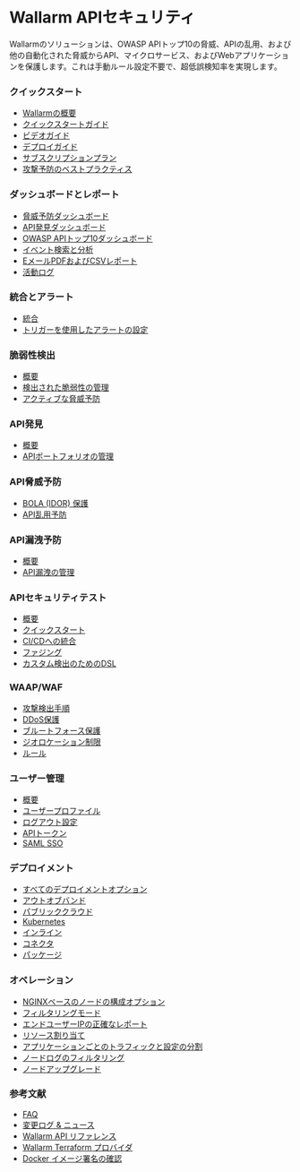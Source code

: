 # Wallarm APIセキュリティ

Wallarmのソリューションは、OWASP APIトップ10の脅威、APIの乱用、および他の自動化された脅威からAPI、マイクロサービス、およびWebアプリケーションを保護します。これは手動ルール設定不要で、超低誤検知率を実現します。

<div class="navigation">

<div class="navigation-card">
    <h3>クイックスタート</h3>
    <p><ul>
    <li><a href="./about-wallarm/overview/">Wallarmの概要</a></li>
    <li><a href="./quickstart/">クイックスタートガイド</a></li>
    <li><a href="./demo-videos/overview/">ビデオガイド</a></li>
    <li><a href="./installation/supported-deployment-options/">デプロイガイド</a></li>
    <li><a href="./about-wallarm/subscription-plans/">サブスクリプションプラン</a></li>
    <li><a href="./quickstart/attack-prevention-best-practices/">攻撃予防のベストプラクティス</a></li>
    </ul></p>
</div>

<div class="navigation-card">
    <h3>ダッシュボードとレポート</h3>
    <p><ul>
    <li><a href="./user-guides/dashboards/threat-prevention/">脅威予防ダッシュボード</a></li>
    <li><a href="./user-guides/dashboards/api-discovery/">API発見ダッシュボード</a></li>
    <li><a href="./user-guides/dashboards/owasp-api-top-ten/">OWASP APIトップ10ダッシュボード</a></li>
    <li><a href="./user-guides/search-and-filters/use-search/">イベント検索と分析</a></li>
    <li><a href="./user-guides/search-and-filters/custom-report/">EメールPDFおよびCSVレポート</a></li>
    <li><a href="./user-guides/settings/audit-log/">活動ログ</a></li>
    </ul></p>
</div>

<div class="navigation-card">
    <h3>統合とアラート</h3>
    <p><ul>
    <li><a href="./user-guides/settings/integrations/integrations-intro/">統合</a></li>
    <li><a href="./user-guides/triggers/triggers/">トリガーを使用したアラートの設定</a></li>
    </ul></p>
</div>

<div class="navigation-card">
    <h3>脆弱性検出</h3>
    <p><ul>
    <li><a href="./about-wallarm/detecting-vulnerabilities/">概要</a></li>
    <li><a href="./user-guides/vulnerabilities/">検出された脆弱性の管理</a></li>
    <li><a href="./vulnerability-detection/active-threat-verification/overview/">アクティブな脅威予防</a></li>
    </ul></p>
</div>

<div class="navigation-card">
    <h3>API発見</h3>
    <p><ul>
    <li><a href="./about-wallarm/api-discovery/">概要</a></li>
    <li><a href="./user-guides/api-discovery/">APIポートフォリオの管理</a></li>
    </ul></p>
</div>

<div class="navigation-card">
    <h3>API脅威予防</h3>
    <p><ul>
    <li><a href="./admin-en/configuration-guides/protecting-against-bola/">BOLA (IDOR) 保護</a></li>
    <li><a href="./about-wallarm/api-abuse-prevention/">API乱用予防</a></li>
    </ul></p>
</div>

<div class="navigation-card">
    <h3>API漏洩予防</h3>
    <p><ul>
    <li><a href="./about-wallarm/api-leaks/">概要</a></li>
    <li><a href="./user-guides/api-leaks/">API漏洩の管理</a></li>
    </ul></p>
</div>

<div class="navigation-card">
    <h3>APIセキュリティテスト</h3>
    <p><ul>
    <li><a href="./fast/">概要</a></li>
    <li><a href="./fast/qsg/deployment-options/">クイックスタート</a></li>
    <li><a href="./fast/poc/integration-overview/">CI/CDへの統合</a></li>
    <li><a href="./fast/operations/test-policy/fuzzer-intro/">ファジング</a></li>
    <li><a href="./fast/dsl/intro/">カスタム検出のためのDSL</a></li>
    </ul></p>
</div>

<div class="navigation-card">
    <h3>WAAP/WAF</h3>
    <p><ul>
    <li><a href="./about-wallarm/protecting-against-attacks/">攻撃検出手順</a></li>
    <li><a href="./admin-en/configuration-guides/protecting-against-ddos/">DDoS保護</a></li>
    <li><a href="./admin-en/configuration-guides/protecting-against-bruteforce/">ブルートフォース保護</a></li>
    <li><a href="./user-guides/ip-lists/overview/">ジオロケーション制限</a></li>
    <li><a href="./user-guides/rules/intro/">ルール</a></li>
    </ul></p>
</div>

<div class="navigation-card">
    <h3>ユーザー管理</h3>
    <p><ul>
    <li><a href="./user-guides/settings/users/">概要</a></li>
    <li><a href="./user-guides/settings/account/">ユーザープロファイル</a></li>
    <li><a href="./user-guides/settings/general/">ログアウト設定</a></li>
    <li><a href="./user-guides/settings/api-tokens/">APIトークン</a></li>
    <li><a href="./admin-en/configuration-guides/sso/intro/">SAML SSO</a></li>
    </ul></p>
</div>

<div class="navigation-card">
    <h3>デプロイメント</h3>
    <p><ul>
    <li><a href="./installation/supported-deployment-options/">すべてのデプロイメントオプション</a></li>
    <li><a href="./installation/oob/overview/">アウトオブバンド</a></li>
    <li><a href="./installation/supported-deployment-options/#public-clouds">パブリッククラウド</a></li>
    <li><a href="./installation/supported-deployment-options/#kubernetes">Kubernetes</a></li>
    <li><a href="./installation/inline/overview/">インライン</a></li>
    <li><a href="./installation/connectors/overview/">コネクタ</a></li>
    <li><a href="./installation/supported-deployment-options/#packages">パッケージ</a></li>
    </ul></p>
</div>

<div class="navigation-card">
    <h3>オペレーション</h3>
    <p><ul>
    <li><a href="./admin-en/configure-parameters-en/">NGINXベースのノードの構成オプション</a></li>
    <li><a href="./admin-en/configure-wallarm-mode/">フィルタリングモード</a></li>
    <li><a href="./admin-en/using-proxy-or-balancer-en/">エンドユーザーIPの正確なレポート</a></li>
    <li><a href="./admin-en/configuration-guides/allocate-resources-for-node/">リソース割り当て</a></li>
    <li><a href="./user-guides/settings/applications/">アプリケーションごとのトラフィックと設定の分割</a></li>
    <li><a href="./admin-en/configure-logging/">ノードログのフィルタリング</a></li>
    <li><a href="./updating-migrating/what-is-new/">ノードアップグレード</a></li>
    </ul></p>
</div>

<div class="navigation-card">
    <h3>参考文献</h3>
    <p><ul>
    <li><a href="./faq/ingress-installation/">FAQ</a></li>
    <li><a href="./news/">変更ログ & ニュース</a></li>
    <li><a href="./api/overview/">Wallarm API リファレンス</a></li>
    <li><a href="./admin-en/managing/terraform-provider/">Wallarm Terraform プロバイダ</a></li>
    <li><a href="./integrations-devsecops/verify-docker-image-signature/">Docker イメージ署名の確認</a></li>
    </ul></p>
</div>

</div>